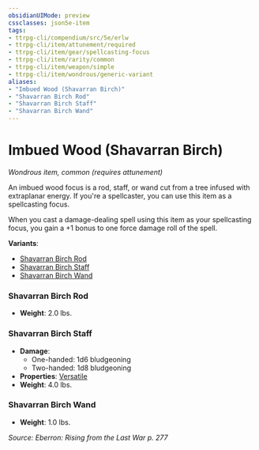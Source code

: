 ```yaml
---
obsidianUIMode: preview
cssclasses: json5e-item
tags:
- ttrpg-cli/compendium/src/5e/erlw
- ttrpg-cli/item/attunement/required
- ttrpg-cli/item/gear/spellcasting-focus
- ttrpg-cli/item/rarity/common
- ttrpg-cli/item/weapon/simple
- ttrpg-cli/item/wondrous/generic-variant
aliases: 
- "Imbued Wood (Shavarran Birch)"
- "Shavarran Birch Rod"
- "Shavarran Birch Staff"
- "Shavarran Birch Wand"
---
```

# Imbued Wood (Shavarran Birch)
*Wondrous item, common (requires attunement)*  



An imbued wood focus is a rod, staff, or wand cut from a tree infused with extraplanar energy. If you're a spellcaster, you can use this item as a spellcasting focus.

When you cast a damage-dealing spell using this item as your spellcasting focus, you gain a +1 bonus to one force damage roll of the spell.

**Variants**:
- [Shavarran Birch Rod](#Shavarran%20Birch%20Rod)
- [Shavarran Birch Staff](#Shavarran%20Birch%20Staff)
- [Shavarran Birch Wand](#Shavarran%20Birch%20Wand)

### Shavarran Birch Rod

- **Weight**: 2.0 lbs.

### Shavarran Birch Staff

- **Damage**:
  - One-handed: 1d6 bludgeoning
  - Two-handed: 1d8 bludgeoning
- **Properties**: [Versatile](Misc%20Files/CLI/rules/item-properties.md#Versatile)
- **Weight**: 4.0 lbs.

### Shavarran Birch Wand

- **Weight**: 1.0 lbs.


*Source: Eberron: Rising from the Last War p. 277*